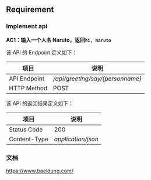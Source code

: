 ## Requirement 
### Implement api
**AC1：输入一个人名 Naruto，返回`hi, Naruto`**

该 API 的 Endpoint 定义如下：

|项目|说明|
|---|---|
|API Endpoint|*/api/greeting/say/{personname}*|
|HTTP Method|POST|

该 API 的返回结果定义如下：

|项目|说明|
|---|---|
|Status Code|200|
|Content-Type|*application/json*|

### 文档
https://www.baeldung.com/


